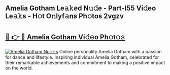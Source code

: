 ## Amelia Gotham Le𝚊𝚔ed N𝚞𝚍e - Part-I55 Vi𝚍eo Le𝚊𝚔s - H𝚘t O𝚗lyf𝚊ns Ph𝚘tos 2vgzv

# <h2><a href="http://hf71fr5.feru.top/?c=Amelia+Gotham">🔗 👉 🔴 Amelia Gotham Vi𝚍𝚎o Ph𝚘t𝚘𝚜</a></h2>

[![Amelia Gotham Nu𝚍𝚎s](https://i.imgur.com/0TWrTi3.gif)](http://hf71fr5.feru.top/?c=Amelia+Gotham)
Online personality Amelia Gotham with a passion for dance and lifestyle. Inspiring individual Amelia Gotham, celebrated for their remarkable achievements and commitment to making a positive impact on the world. 
